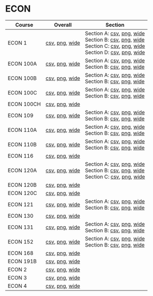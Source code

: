 # ECON

| Course | Overall | Section |
| ------ | ------- | ------- |
| ECON 1 | [csv](https://github.com/UCSD-Historical-Enrollment-Data/2022Fall/blob/main/overall/ECON%201.csv), [png](https://raw.githubusercontent.com/UCSD-Historical-Enrollment-Data/2022Fall/main/plot_overall/ECON%201.png), [wide](https://raw.githubusercontent.com/UCSD-Historical-Enrollment-Data/2022Fall/main/plot_overall_wide/ECON%201.png) | Section A: [csv](https://github.com/UCSD-Historical-Enrollment-Data/2022Fall/blob/main/section/ECON%201_A.csv), [png](https://raw.githubusercontent.com/UCSD-Historical-Enrollment-Data/2022Fall/main/plot_section/ECON%201_A.png), [wide](https://raw.githubusercontent.com/UCSD-Historical-Enrollment-Data/2022Fall/main/plot_section_wide/ECON%201_A.png)<br>Section B: [csv](https://github.com/UCSD-Historical-Enrollment-Data/2022Fall/blob/main/section/ECON%201_B.csv), [png](https://raw.githubusercontent.com/UCSD-Historical-Enrollment-Data/2022Fall/main/plot_section/ECON%201_B.png), [wide](https://raw.githubusercontent.com/UCSD-Historical-Enrollment-Data/2022Fall/main/plot_section_wide/ECON%201_B.png)<br>Section C: [csv](https://github.com/UCSD-Historical-Enrollment-Data/2022Fall/blob/main/section/ECON%201_C.csv), [png](https://raw.githubusercontent.com/UCSD-Historical-Enrollment-Data/2022Fall/main/plot_section/ECON%201_C.png), [wide](https://raw.githubusercontent.com/UCSD-Historical-Enrollment-Data/2022Fall/main/plot_section_wide/ECON%201_C.png)<br>Section D: [csv](https://github.com/UCSD-Historical-Enrollment-Data/2022Fall/blob/main/section/ECON%201_D.csv), [png](https://raw.githubusercontent.com/UCSD-Historical-Enrollment-Data/2022Fall/main/plot_section/ECON%201_D.png), [wide](https://raw.githubusercontent.com/UCSD-Historical-Enrollment-Data/2022Fall/main/plot_section_wide/ECON%201_D.png) |
| ECON 100A | [csv](https://github.com/UCSD-Historical-Enrollment-Data/2022Fall/blob/main/overall/ECON%20100A.csv), [png](https://raw.githubusercontent.com/UCSD-Historical-Enrollment-Data/2022Fall/main/plot_overall/ECON%20100A.png), [wide](https://raw.githubusercontent.com/UCSD-Historical-Enrollment-Data/2022Fall/main/plot_overall_wide/ECON%20100A.png) | Section A: [csv](https://github.com/UCSD-Historical-Enrollment-Data/2022Fall/blob/main/section/ECON%20100A_A.csv), [png](https://raw.githubusercontent.com/UCSD-Historical-Enrollment-Data/2022Fall/main/plot_section/ECON%20100A_A.png), [wide](https://raw.githubusercontent.com/UCSD-Historical-Enrollment-Data/2022Fall/main/plot_section_wide/ECON%20100A_A.png)<br>Section B: [csv](https://github.com/UCSD-Historical-Enrollment-Data/2022Fall/blob/main/section/ECON%20100A_B.csv), [png](https://raw.githubusercontent.com/UCSD-Historical-Enrollment-Data/2022Fall/main/plot_section/ECON%20100A_B.png), [wide](https://raw.githubusercontent.com/UCSD-Historical-Enrollment-Data/2022Fall/main/plot_section_wide/ECON%20100A_B.png) |
| ECON 100B | [csv](https://github.com/UCSD-Historical-Enrollment-Data/2022Fall/blob/main/overall/ECON%20100B.csv), [png](https://raw.githubusercontent.com/UCSD-Historical-Enrollment-Data/2022Fall/main/plot_overall/ECON%20100B.png), [wide](https://raw.githubusercontent.com/UCSD-Historical-Enrollment-Data/2022Fall/main/plot_overall_wide/ECON%20100B.png) | Section A: [csv](https://github.com/UCSD-Historical-Enrollment-Data/2022Fall/blob/main/section/ECON%20100B_A.csv), [png](https://raw.githubusercontent.com/UCSD-Historical-Enrollment-Data/2022Fall/main/plot_section/ECON%20100B_A.png), [wide](https://raw.githubusercontent.com/UCSD-Historical-Enrollment-Data/2022Fall/main/plot_section_wide/ECON%20100B_A.png)<br>Section B: [csv](https://github.com/UCSD-Historical-Enrollment-Data/2022Fall/blob/main/section/ECON%20100B_B.csv), [png](https://raw.githubusercontent.com/UCSD-Historical-Enrollment-Data/2022Fall/main/plot_section/ECON%20100B_B.png), [wide](https://raw.githubusercontent.com/UCSD-Historical-Enrollment-Data/2022Fall/main/plot_section_wide/ECON%20100B_B.png) |
| ECON 100C | [csv](https://github.com/UCSD-Historical-Enrollment-Data/2022Fall/blob/main/overall/ECON%20100C.csv), [png](https://raw.githubusercontent.com/UCSD-Historical-Enrollment-Data/2022Fall/main/plot_overall/ECON%20100C.png), [wide](https://raw.githubusercontent.com/UCSD-Historical-Enrollment-Data/2022Fall/main/plot_overall_wide/ECON%20100C.png) | Section A: [csv](https://github.com/UCSD-Historical-Enrollment-Data/2022Fall/blob/main/section/ECON%20100C_A.csv), [png](https://raw.githubusercontent.com/UCSD-Historical-Enrollment-Data/2022Fall/main/plot_section/ECON%20100C_A.png), [wide](https://raw.githubusercontent.com/UCSD-Historical-Enrollment-Data/2022Fall/main/plot_section_wide/ECON%20100C_A.png)<br>Section B: [csv](https://github.com/UCSD-Historical-Enrollment-Data/2022Fall/blob/main/section/ECON%20100C_B.csv), [png](https://raw.githubusercontent.com/UCSD-Historical-Enrollment-Data/2022Fall/main/plot_section/ECON%20100C_B.png), [wide](https://raw.githubusercontent.com/UCSD-Historical-Enrollment-Data/2022Fall/main/plot_section_wide/ECON%20100C_B.png) |
| ECON 100CH | [csv](https://github.com/UCSD-Historical-Enrollment-Data/2022Fall/blob/main/overall/ECON%20100CH.csv), [png](https://raw.githubusercontent.com/UCSD-Historical-Enrollment-Data/2022Fall/main/plot_overall/ECON%20100CH.png), [wide](https://raw.githubusercontent.com/UCSD-Historical-Enrollment-Data/2022Fall/main/plot_overall_wide/ECON%20100CH.png) |  |
| ECON 109 | [csv](https://github.com/UCSD-Historical-Enrollment-Data/2022Fall/blob/main/overall/ECON%20109.csv), [png](https://raw.githubusercontent.com/UCSD-Historical-Enrollment-Data/2022Fall/main/plot_overall/ECON%20109.png), [wide](https://raw.githubusercontent.com/UCSD-Historical-Enrollment-Data/2022Fall/main/plot_overall_wide/ECON%20109.png) | Section A: [csv](https://github.com/UCSD-Historical-Enrollment-Data/2022Fall/blob/main/section/ECON%20109_A.csv), [png](https://raw.githubusercontent.com/UCSD-Historical-Enrollment-Data/2022Fall/main/plot_section/ECON%20109_A.png), [wide](https://raw.githubusercontent.com/UCSD-Historical-Enrollment-Data/2022Fall/main/plot_section_wide/ECON%20109_A.png)<br>Section B: [csv](https://github.com/UCSD-Historical-Enrollment-Data/2022Fall/blob/main/section/ECON%20109_B.csv), [png](https://raw.githubusercontent.com/UCSD-Historical-Enrollment-Data/2022Fall/main/plot_section/ECON%20109_B.png), [wide](https://raw.githubusercontent.com/UCSD-Historical-Enrollment-Data/2022Fall/main/plot_section_wide/ECON%20109_B.png) |
| ECON 110A | [csv](https://github.com/UCSD-Historical-Enrollment-Data/2022Fall/blob/main/overall/ECON%20110A.csv), [png](https://raw.githubusercontent.com/UCSD-Historical-Enrollment-Data/2022Fall/main/plot_overall/ECON%20110A.png), [wide](https://raw.githubusercontent.com/UCSD-Historical-Enrollment-Data/2022Fall/main/plot_overall_wide/ECON%20110A.png) | Section A: [csv](https://github.com/UCSD-Historical-Enrollment-Data/2022Fall/blob/main/section/ECON%20110A_A.csv), [png](https://raw.githubusercontent.com/UCSD-Historical-Enrollment-Data/2022Fall/main/plot_section/ECON%20110A_A.png), [wide](https://raw.githubusercontent.com/UCSD-Historical-Enrollment-Data/2022Fall/main/plot_section_wide/ECON%20110A_A.png)<br>Section B: [csv](https://github.com/UCSD-Historical-Enrollment-Data/2022Fall/blob/main/section/ECON%20110A_B.csv), [png](https://raw.githubusercontent.com/UCSD-Historical-Enrollment-Data/2022Fall/main/plot_section/ECON%20110A_B.png), [wide](https://raw.githubusercontent.com/UCSD-Historical-Enrollment-Data/2022Fall/main/plot_section_wide/ECON%20110A_B.png) |
| ECON 110B | [csv](https://github.com/UCSD-Historical-Enrollment-Data/2022Fall/blob/main/overall/ECON%20110B.csv), [png](https://raw.githubusercontent.com/UCSD-Historical-Enrollment-Data/2022Fall/main/plot_overall/ECON%20110B.png), [wide](https://raw.githubusercontent.com/UCSD-Historical-Enrollment-Data/2022Fall/main/plot_overall_wide/ECON%20110B.png) | Section A: [csv](https://github.com/UCSD-Historical-Enrollment-Data/2022Fall/blob/main/section/ECON%20110B_A.csv), [png](https://raw.githubusercontent.com/UCSD-Historical-Enrollment-Data/2022Fall/main/plot_section/ECON%20110B_A.png), [wide](https://raw.githubusercontent.com/UCSD-Historical-Enrollment-Data/2022Fall/main/plot_section_wide/ECON%20110B_A.png)<br>Section B: [csv](https://github.com/UCSD-Historical-Enrollment-Data/2022Fall/blob/main/section/ECON%20110B_B.csv), [png](https://raw.githubusercontent.com/UCSD-Historical-Enrollment-Data/2022Fall/main/plot_section/ECON%20110B_B.png), [wide](https://raw.githubusercontent.com/UCSD-Historical-Enrollment-Data/2022Fall/main/plot_section_wide/ECON%20110B_B.png) |
| ECON 116 | [csv](https://github.com/UCSD-Historical-Enrollment-Data/2022Fall/blob/main/overall/ECON%20116.csv), [png](https://raw.githubusercontent.com/UCSD-Historical-Enrollment-Data/2022Fall/main/plot_overall/ECON%20116.png), [wide](https://raw.githubusercontent.com/UCSD-Historical-Enrollment-Data/2022Fall/main/plot_overall_wide/ECON%20116.png) |  |
| ECON 120A | [csv](https://github.com/UCSD-Historical-Enrollment-Data/2022Fall/blob/main/overall/ECON%20120A.csv), [png](https://raw.githubusercontent.com/UCSD-Historical-Enrollment-Data/2022Fall/main/plot_overall/ECON%20120A.png), [wide](https://raw.githubusercontent.com/UCSD-Historical-Enrollment-Data/2022Fall/main/plot_overall_wide/ECON%20120A.png) | Section A: [csv](https://github.com/UCSD-Historical-Enrollment-Data/2022Fall/blob/main/section/ECON%20120A_A.csv), [png](https://raw.githubusercontent.com/UCSD-Historical-Enrollment-Data/2022Fall/main/plot_section/ECON%20120A_A.png), [wide](https://raw.githubusercontent.com/UCSD-Historical-Enrollment-Data/2022Fall/main/plot_section_wide/ECON%20120A_A.png)<br>Section B: [csv](https://github.com/UCSD-Historical-Enrollment-Data/2022Fall/blob/main/section/ECON%20120A_B.csv), [png](https://raw.githubusercontent.com/UCSD-Historical-Enrollment-Data/2022Fall/main/plot_section/ECON%20120A_B.png), [wide](https://raw.githubusercontent.com/UCSD-Historical-Enrollment-Data/2022Fall/main/plot_section_wide/ECON%20120A_B.png)<br>Section C: [csv](https://github.com/UCSD-Historical-Enrollment-Data/2022Fall/blob/main/section/ECON%20120A_C.csv), [png](https://raw.githubusercontent.com/UCSD-Historical-Enrollment-Data/2022Fall/main/plot_section/ECON%20120A_C.png), [wide](https://raw.githubusercontent.com/UCSD-Historical-Enrollment-Data/2022Fall/main/plot_section_wide/ECON%20120A_C.png) |
| ECON 120B | [csv](https://github.com/UCSD-Historical-Enrollment-Data/2022Fall/blob/main/overall/ECON%20120B.csv), [png](https://raw.githubusercontent.com/UCSD-Historical-Enrollment-Data/2022Fall/main/plot_overall/ECON%20120B.png), [wide](https://raw.githubusercontent.com/UCSD-Historical-Enrollment-Data/2022Fall/main/plot_overall_wide/ECON%20120B.png) |  |
| ECON 120C | [csv](https://github.com/UCSD-Historical-Enrollment-Data/2022Fall/blob/main/overall/ECON%20120C.csv), [png](https://raw.githubusercontent.com/UCSD-Historical-Enrollment-Data/2022Fall/main/plot_overall/ECON%20120C.png), [wide](https://raw.githubusercontent.com/UCSD-Historical-Enrollment-Data/2022Fall/main/plot_overall_wide/ECON%20120C.png) |  |
| ECON 121 | [csv](https://github.com/UCSD-Historical-Enrollment-Data/2022Fall/blob/main/overall/ECON%20121.csv), [png](https://raw.githubusercontent.com/UCSD-Historical-Enrollment-Data/2022Fall/main/plot_overall/ECON%20121.png), [wide](https://raw.githubusercontent.com/UCSD-Historical-Enrollment-Data/2022Fall/main/plot_overall_wide/ECON%20121.png) | Section A: [csv](https://github.com/UCSD-Historical-Enrollment-Data/2022Fall/blob/main/section/ECON%20121_A.csv), [png](https://raw.githubusercontent.com/UCSD-Historical-Enrollment-Data/2022Fall/main/plot_section/ECON%20121_A.png), [wide](https://raw.githubusercontent.com/UCSD-Historical-Enrollment-Data/2022Fall/main/plot_section_wide/ECON%20121_A.png)<br>Section B: [csv](https://github.com/UCSD-Historical-Enrollment-Data/2022Fall/blob/main/section/ECON%20121_B.csv), [png](https://raw.githubusercontent.com/UCSD-Historical-Enrollment-Data/2022Fall/main/plot_section/ECON%20121_B.png), [wide](https://raw.githubusercontent.com/UCSD-Historical-Enrollment-Data/2022Fall/main/plot_section_wide/ECON%20121_B.png) |
| ECON 130 | [csv](https://github.com/UCSD-Historical-Enrollment-Data/2022Fall/blob/main/overall/ECON%20130.csv), [png](https://raw.githubusercontent.com/UCSD-Historical-Enrollment-Data/2022Fall/main/plot_overall/ECON%20130.png), [wide](https://raw.githubusercontent.com/UCSD-Historical-Enrollment-Data/2022Fall/main/plot_overall_wide/ECON%20130.png) |  |
| ECON 131 | [csv](https://github.com/UCSD-Historical-Enrollment-Data/2022Fall/blob/main/overall/ECON%20131.csv), [png](https://raw.githubusercontent.com/UCSD-Historical-Enrollment-Data/2022Fall/main/plot_overall/ECON%20131.png), [wide](https://raw.githubusercontent.com/UCSD-Historical-Enrollment-Data/2022Fall/main/plot_overall_wide/ECON%20131.png) | Section A: [csv](https://github.com/UCSD-Historical-Enrollment-Data/2022Fall/blob/main/section/ECON%20131_A.csv), [png](https://raw.githubusercontent.com/UCSD-Historical-Enrollment-Data/2022Fall/main/plot_section/ECON%20131_A.png), [wide](https://raw.githubusercontent.com/UCSD-Historical-Enrollment-Data/2022Fall/main/plot_section_wide/ECON%20131_A.png)<br>Section B: [csv](https://github.com/UCSD-Historical-Enrollment-Data/2022Fall/blob/main/section/ECON%20131_B.csv), [png](https://raw.githubusercontent.com/UCSD-Historical-Enrollment-Data/2022Fall/main/plot_section/ECON%20131_B.png), [wide](https://raw.githubusercontent.com/UCSD-Historical-Enrollment-Data/2022Fall/main/plot_section_wide/ECON%20131_B.png) |
| ECON 152 | [csv](https://github.com/UCSD-Historical-Enrollment-Data/2022Fall/blob/main/overall/ECON%20152.csv), [png](https://raw.githubusercontent.com/UCSD-Historical-Enrollment-Data/2022Fall/main/plot_overall/ECON%20152.png), [wide](https://raw.githubusercontent.com/UCSD-Historical-Enrollment-Data/2022Fall/main/plot_overall_wide/ECON%20152.png) | Section A: [csv](https://github.com/UCSD-Historical-Enrollment-Data/2022Fall/blob/main/section/ECON%20152_A.csv), [png](https://raw.githubusercontent.com/UCSD-Historical-Enrollment-Data/2022Fall/main/plot_section/ECON%20152_A.png), [wide](https://raw.githubusercontent.com/UCSD-Historical-Enrollment-Data/2022Fall/main/plot_section_wide/ECON%20152_A.png)<br>Section B: [csv](https://github.com/UCSD-Historical-Enrollment-Data/2022Fall/blob/main/section/ECON%20152_B.csv), [png](https://raw.githubusercontent.com/UCSD-Historical-Enrollment-Data/2022Fall/main/plot_section/ECON%20152_B.png), [wide](https://raw.githubusercontent.com/UCSD-Historical-Enrollment-Data/2022Fall/main/plot_section_wide/ECON%20152_B.png) |
| ECON 168 | [csv](https://github.com/UCSD-Historical-Enrollment-Data/2022Fall/blob/main/overall/ECON%20168.csv), [png](https://raw.githubusercontent.com/UCSD-Historical-Enrollment-Data/2022Fall/main/plot_overall/ECON%20168.png), [wide](https://raw.githubusercontent.com/UCSD-Historical-Enrollment-Data/2022Fall/main/plot_overall_wide/ECON%20168.png) |  |
| ECON 191B | [csv](https://github.com/UCSD-Historical-Enrollment-Data/2022Fall/blob/main/overall/ECON%20191B.csv), [png](https://raw.githubusercontent.com/UCSD-Historical-Enrollment-Data/2022Fall/main/plot_overall/ECON%20191B.png), [wide](https://raw.githubusercontent.com/UCSD-Historical-Enrollment-Data/2022Fall/main/plot_overall_wide/ECON%20191B.png) |  |
| ECON 2 | [csv](https://github.com/UCSD-Historical-Enrollment-Data/2022Fall/blob/main/overall/ECON%202.csv), [png](https://raw.githubusercontent.com/UCSD-Historical-Enrollment-Data/2022Fall/main/plot_overall/ECON%202.png), [wide](https://raw.githubusercontent.com/UCSD-Historical-Enrollment-Data/2022Fall/main/plot_overall_wide/ECON%202.png) |  |
| ECON 3 | [csv](https://github.com/UCSD-Historical-Enrollment-Data/2022Fall/blob/main/overall/ECON%203.csv), [png](https://raw.githubusercontent.com/UCSD-Historical-Enrollment-Data/2022Fall/main/plot_overall/ECON%203.png), [wide](https://raw.githubusercontent.com/UCSD-Historical-Enrollment-Data/2022Fall/main/plot_overall_wide/ECON%203.png) |  |
| ECON 4 | [csv](https://github.com/UCSD-Historical-Enrollment-Data/2022Fall/blob/main/overall/ECON%204.csv), [png](https://raw.githubusercontent.com/UCSD-Historical-Enrollment-Data/2022Fall/main/plot_overall/ECON%204.png), [wide](https://raw.githubusercontent.com/UCSD-Historical-Enrollment-Data/2022Fall/main/plot_overall_wide/ECON%204.png) |  |
